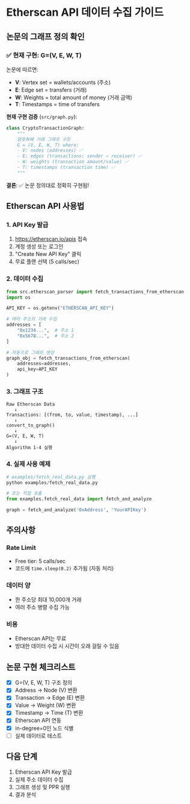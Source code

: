 # Etherscan API 데이터 수집 가이드

## 논문의 그래프 정의 확인

### ✅ 현재 구현: G=(V, E, W, T)

논문에 따르면:

- **V**: Vertex set = wallets/accounts (주소)
- **E**: Edge set = transfers (거래)
- **W**: Weights = total amount of money (거래 금액)
- **T**: Timestamps = time of transfers

**현재 구현 검증** (`src/graph.py`):

```python
class CryptoTransactionGraph:
    """
    암호화폐 거래 그래프 구조
    G = (V, E, W, T) where:
    - V: nodes (addresses) ✅
    - E: edges (transactions: sender → receiver) ✅
    - W: weights (transaction amount/value) ✅
    - T: timestamps (transaction time) ✅
    """
```

**결론**: ✅ 논문 정의대로 정확히 구현됨!

## Etherscan API 사용법

### 1. API Key 발급

1. https://etherscan.io/apis 접속
2. 계정 생성 또는 로그인
3. "Create New API Key" 클릭
4. 무료 플랜 선택 (5 calls/sec)

### 2. 데이터 수집

```python
from src.etherscan_parser import fetch_transactions_from_etherscan
import os

API_KEY = os.getenv("ETHERSCAN_API_KEY")

# 여러 주소의 거래 수집
addresses = [
    "0x1234...",  # 주소 1
    "0x5678...",  # 주소 2
]

# 자동으로 그래프 생성
graph_obj = fetch_transactions_from_etherscan(
    addresses=addresses,
    api_key=API_KEY
)
```

### 3. 그래프 구조

```
Raw Etherscan Data
   ↓
Transactions: [(from, to, value, timestamp), ...]
   ↓
convert_to_graph()
   ↓
G=(V, E, W, T)
   ↓
Algorithm 1-4 실행
```

### 4. 실제 사용 예제

```python
# examples/fetch_real_data.py 실행
python examples/fetch_real_data.py

# 또는 직접 호출
from examples.fetch_real_data import fetch_and_analyze

graph = fetch_and_analyze('0xAddress', 'YourAPIKey')
```

## 주의사항

### Rate Limit

- Free tier: 5 calls/sec
- 코드에 `time.sleep(0.2)` 추가됨 (자동 처리)

### 데이터 양

- 한 주소당 최대 10,000개 거래
- 여러 주소 병렬 수집 가능

### 비용

- Etherscan API는 무료
- 방대한 데이터 수집 시 시간이 오래 걸릴 수 있음

## 논문 구현 체크리스트

- [x] G=(V, E, W, T) 구조 정의
- [x] Address → Node (V) 변환
- [x] Transaction → Edge (E) 변환
- [x] Value → Weight (W) 변환
- [x] Timestamp → Time (T) 변환
- [x] Etherscan API 연동
- [x] in-degree=0인 노드 식별
- [ ] 실제 데이터로 테스트

## 다음 단계

1. Etherscan API Key 발급
2. 실제 주소 데이터 수집
3. 그래프 생성 및 PPR 실행
4. 결과 분석
